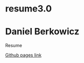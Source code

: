 # resume3.0

<h1>Daniel Berkowicz</h1>
<p> Resume</p>
<a href="https://berkowicz.github.io/resume3.0/">Github pages link</a>
